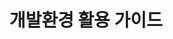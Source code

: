 ---
title: 개발환경 활용 가이드
linkTitle: "개발환경 활용 가이드"
description: "개발환경 활용 가이드"
url: /egovframe-development/development-etcdevtool-guide/
menu:
  depth:
    name: "활용 가이드"
    weight: 8
    parent: "egovframe-development"
    identifier: "development-etcdevtool-guide"
--- 